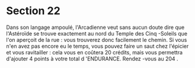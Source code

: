 # Section 22

Dans son langage ampoulé, l'Arcadienne veut sans aucun doute
dire que l'Astéroïde se trouve exactement au nord du Temple des
Cinq -Soleils que l'on aperçoit de la rue :  vous trouverez donc
facilement le chemin. Si vous n'en avez pas encore eu le temps,
vous pouvez faire un saut chez l'épicier et vous ravitailler : cela
vous en coûtera 20 crédits, mais vous permettra d'ajouter 4
points  à votre total d 'ENDURANCE.  Rendez -vous au 204 .